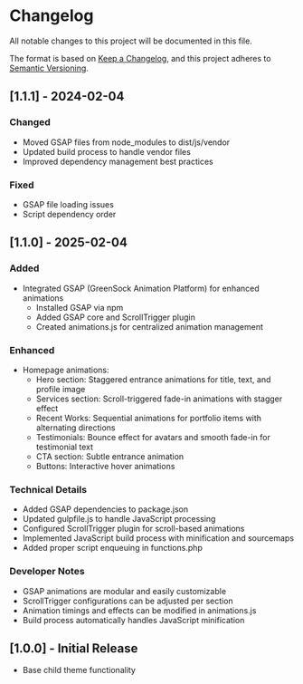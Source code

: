 # Changelog
All notable changes to this project will be documented in this file.

The format is based on [Keep a Changelog](https://keepachangelog.com/en/1.0.0/),
and this project adheres to [Semantic Versioning](https://semver.org/spec/v2.0.0.html).

## [1.1.1] - 2024-02-04

### Changed
- Moved GSAP files from node_modules to dist/js/vendor
- Updated build process to handle vendor files
- Improved dependency management best practices

### Fixed
- GSAP file loading issues
- Script dependency order

## [1.1.0] - 2025-02-04

### Added
- Integrated GSAP (GreenSock Animation Platform) for enhanced animations
  - Installed GSAP via npm
  - Added GSAP core and ScrollTrigger plugin
  - Created animations.js for centralized animation management

### Enhanced
- Homepage animations:
  - Hero section: Staggered entrance animations for title, text, and profile image
  - Services section: Scroll-triggered fade-in animations with stagger effect
  - Recent Works: Sequential animations for portfolio items with alternating directions
  - Testimonials: Bounce effect for avatars and smooth fade-in for testimonial text
  - CTA section: Subtle entrance animation
  - Buttons: Interactive hover animations

### Technical Details
- Added GSAP dependencies to package.json
- Updated gulpfile.js to handle JavaScript processing
- Configured ScrollTrigger plugin for scroll-based animations
- Implemented JavaScript build process with minification and sourcemaps
- Added proper script enqueuing in functions.php

### Developer Notes
- GSAP animations are modular and easily customizable
- ScrollTrigger configurations can be adjusted per section
- Animation timings and effects can be modified in animations.js
- Build process automatically handles JavaScript minification

## [1.0.0] - Initial Release
- Base child theme functionality 